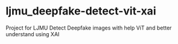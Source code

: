 # ljmu_deepfake-detect-vit-xai
Project for LJMU Detect Deepfake images with help ViT and better understand using XAI
